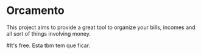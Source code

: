 # Orcamento

This project aims to provide a great tool to organize your bills, incomes and all sort of things involving money.

#It's free.
Esta tbm tem que ficar.
